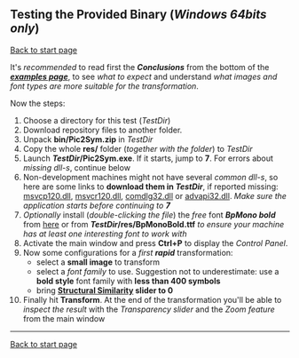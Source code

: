 ## Testing the Provided Binary (*Windows 64bits only*) ##

[Back to start page](../ReadMe.md)

It&#39;s *recommended* to read first the ***Conclusions*** from the bottom of the ***[examples page](results.md)***, to see *what to expect* and understand *what images and font types are more suitable for the transformation*.

Now the steps:

1. Choose a directory for this test (*TestDir*)
2. Download repository files to another folder.
3. Unpack **bin/Pic2Sym.zip** in *TestDir*
4. Copy the whole **res/** folder (*together with the folder*) to *TestDir*
5. Launch ***TestDir*/Pic2Sym.exe**. If it starts, jump to **7**. For errors about *missing dll\-s*, continue below
6. Non\-development machines might not have several *common dll-s*, so here are some links to **download them in _TestDir_**, if reported missing: [msvcp120.dll][], [msvcr120.dll][], [comdlg32.dll][] or [advapi32.dll][]. _Make sure the application starts before continuing to **7**_
7. *Optionally* install (*double\-clicking the file*) the *free* font ***BpMono bold*** from [here][1] or from  ***TestDir*/res/BpMonoBold.ttf** *to ensure your machine has at least one interesting font to work with*
8. Activate the main window and press **Ctrl\+P** to display the *Control Panel*.
9. Now some configurations for a *first* ***rapid*** transformation:
	- select a **small image** to transform
    - select a *font family* to use. Suggestion not to underestimate: use a **bold style** font family with **less than 400 symbols**
    - bring **[Structural Similarity][] slider to 0**
10. Finally hit **Transform**. At the end of the transformation you&#39;ll be able to *inspect the result* with the *Transparency slider* and the *Zoom feature* from the main window

--------
[Back to start page](../ReadMe.md)

[1]:http://www.dafont.com/bpmono.font
[msvcp120.dll]:http://files.dllworld.org/msvcp120.dll-12.0.21005.1-64bit_3075.zip
[msvcr120.dll]:http://files.dllworld.org/msvcr120.dll-12.0.21005.1-64bit_3122.zip
[comdlg32.dll]:http://files.dllworld.org/comdlg32.dll-6.1.7601.17514-64bit_181.zip
[advapi32.dll]:http://files.dllworld.org/advapi32.dll-6.3.9600.17031-64bit.zip
[Structural Similarity]:https://ece.uwaterloo.ca/~z70wang/research/ssim